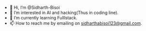 - 👋 Hi, I’m @Sidharth-Bisoi
- 👀 I’m interested in AI and hacking(Thus in coding line).
- 🌱 I’m currently learning Fulllstack.
- 📫 How to reach me by emailing on sidharthabisoi123@gmail.com.
<!-- 💞️ I’m looking to collaborate on-->
<!---
Sidharth-Bisoi/Sidharth-Bisoi is a ✨ special ✨ repository because its `README.md` (this file) appears on your GitHub profile.
You can click the Preview link to take a look at your changes.
--->
